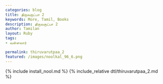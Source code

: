 ```yaml
---  
categories: blog  
title: திருவருட்பா 2
keywords: More, Tamil, Books  
description: திருவருட்பா 2
author: Tamilan  
layout: Ruby  
tags:     
- வள்ளலார்

permalink: thiruvarutpaa_2  
featured: /images/noolkal_96_6.png  
---  
```

{% include install_nool.md %} 
{% include_relative dtl/thiruvarutpaa_2.md %} 
